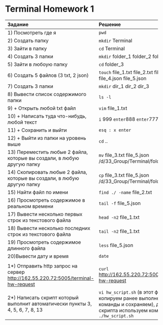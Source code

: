 # Terminal Homework 1


|Задание|Решение|
|:---------------|:-----|
|1) Посмотреть где я| `pwd` |
|2) Создать папку|`mkdir` Terminal|
|3) Зайти в папку|`cd` Terminal|
|4) Создать 3 папки|`mkdir` folder_1 folder_2 folder_3|
|5) Зайти в любоую папку|`cd` folder_3|
|6) Создать 5 файлов (3 txt, 2 json)|`touch` file_1.txt file_2.txt file_3.txt file_4.json file_5.json
|7) Создать 3 папки|`mkdir` dir_1 dir_2 dir_3|
|8) Вывести список содержимого папки|`ls -l`|
|9) + Открыть любой txt файл|`vim` file_1.txt|
|10) + Написать туда что-нибудь, любой текст|`i` 999 `enter`888 `enter`777 `enter`|
|11) + Cохранить и выйти| `esq : x enter`|
|12) + Выйти из папки на уровень выше|`cd` ..|
|13) Переместить любые 2 файла, которые вы создали, в любую другую папку|`mv` file_3.txt file_5.json /d/33_Group/Terminal/folder_3/dir_2/
|14) Скопировать любые 2 файла, которые вы создали, в любую другую папку|`cp` file_3.txt file_5.json /d/33_Group/Terminal/folder_3/
|15) Найти файл по имени|`find ./ -name` file_2.txt|
|16) Просмотреть содержимое в реальном времени|`tail -f` file_5.json|
|17) Вывести несколько первых строк из текстового файла|`head -n2` file_1.txt|
|18) Вывести несколько последних строк из текстового файла|`tail -n2` file_1.txt|
|19) Просмотреть содержимое длинного файла|`less` file_5.json|
|20)Вывести дату и время|`date`|
|  |  |
|1*) Отправить http запрос на сервер http://162.55.220.72:5005/terminal-hw-request|`curl` http://162.55.220.72:5005/terminal-hw-request|
|2*) Написать скрипт который выполнит автоматически пункты 3, 4, 5, 6, 7, 8, 13| `vi hw_script.sh` (в этот файл копируем ранее выполненные команды и сохраняем), для запуска скрипта используем команду  `./hw_script.sh`|
